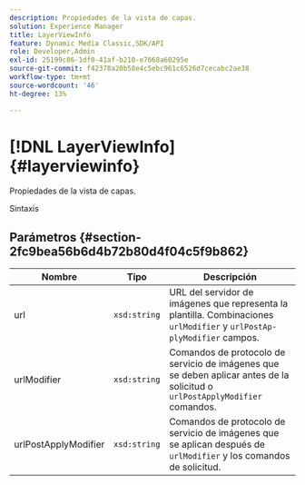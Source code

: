 ```yaml
---
description: Propiedades de la vista de capas.
solution: Experience Manager
title: LayerViewInfo
feature: Dynamic Media Classic,SDK/API
role: Developer,Admin
exl-id: 25199c86-1df0-41af-b210-e7668a60295e
source-git-commit: f42378a20b58e4c5ebc961c6526d7cecabc2ae38
workflow-type: tm+mt
source-wordcount: '46'
ht-degree: 13%

---
```


# [!DNL LayerViewInfo]{#layerviewinfo}

Propiedades de la vista de capas.

Sintaxis

## Parámetros {#section-2fc9bea56b6d4b72b80d4f04c5f9b862}

| Nombre | Tipo | Descripción |
|---|---|---|
| url | `xsd:string` | URL del servidor de imágenes que representa la plantilla. Combinaciones `urlModifier` y `urlPostAp- plyModifier` campos. |
| urlModifier | `xsd:string` | Comandos de protocolo de servicio de imágenes que se deben aplicar antes de la solicitud o `urlPostApplyModifier` comandos. |
| urlPostApplyModifier | `xsd:string` | Comandos de protocolo de servicio de imágenes que se aplican después de `urlModifier` y los comandos de solicitud. |

